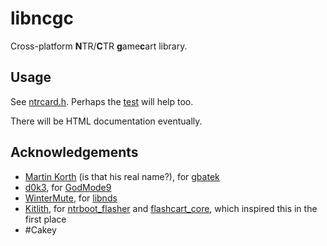 # libncgc

Cross-platform <strong>N</strong>TR/<strong>C</strong>TR <strong>g</strong>ame<strong>c</strong>art library.

## Usage

See [ntrcard.h](https://github.com/angelsl/libncgc/blob/master/include/ncgc/ntrcard.h). Perhaps the [test](https://github.com/angelsl/libncgc/blob/master/test.c) will help too.

There will be HTML documentation eventually.

## Acknowledgements

* [Martin Korth](http://problemkaputt.de/) (is that his real name?), for [gbatek](http://problemkaputt.de/gbatek.htm)
* [d0k3](https://github.com/d0k3), for [GodMode9](https://github.com/d0k3/GodMode9)
* [WinterMute](https://github.com/WinterMute), for [libnds](https://github.com/devkitPro/libnds)
* [Kitlith](https://github.com/kitling), for [ntrboot_flasher](https://github.com/kitling/ntrboot_flasher) and [flashcart_core](https://github.com/kitling/flashcart_core), which inspired this in the first place
* #Cakey
